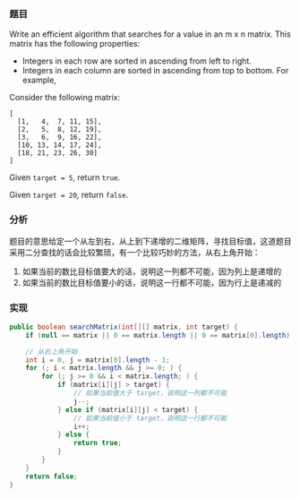 ### 题目

Write an efficient algorithm that searches for a value in an m x n matrix. This matrix has the following properties:

- Integers in each row are sorted in ascending from left to right.
- Integers in each column are sorted in ascending from top to bottom.
For example,

Consider the following matrix:

```
[
  [1,   4,  7, 11, 15],
  [2,   5,  8, 12, 19],
  [3,   6,  9, 16, 22],
  [10, 13, 14, 17, 24],
  [18, 21, 23, 26, 30]
]
```

Given `target = 5`, return `true`.

Given `target = 20`, return `false`.

### 分析

题目的意思给定一个从左到右，从上到下递增的二维矩阵，寻找目标值，这道题目采用二分查找的话会比较繁琐，有一个比较巧妙的方法，从右上角开始：

1. 如果当前的数比目标值要大的话，说明这一列都不可能，因为列上是递增的
2. 如果当前的数比目标值要小的话，说明这一行都不可能，因为行上是递减的

### 实现

```java
public boolean searchMatrix(int[][] matrix, int target) {
    if (null == matrix || 0 == matrix.length || 0 == matrix[0].length) return false;

    // 从右上角开始
    int i = 0, j = matrix[0].length - 1;
    for (; i < matrix.length && j >= 0; ) {
        for (; j >= 0 && i < matrix.length; ) {
            if (matrix[i][j] > target) {
                // 如果当前值大于 target，说明这一列都不可能
                j--;
            } else if (matrix[i][j] < target) {
                // 如果当前值小于 target，说明这一行都不可能
                i++;
            } else {
                return true;
            }
        }
    }
    return false;
}
```